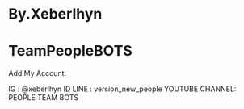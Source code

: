 # By.Xeberlhyn
# TeamPeopleBOTS

Add My Account:

IG : @xeberlhyn
ID LINE : version_new_people
YOUTUBE CHANNEL: PEOPLE TEAM BOTS
